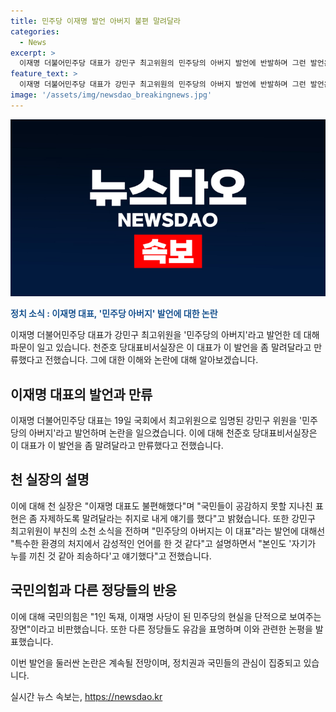 ```yaml
---
title: 민주당 이재명 발언 아버지 불편 말려달라
categories:
  - News
excerpt: >
  이재명 더불어민주당 대표가 강민구 최고위원의 민주당의 아버지 발언에 반발하며 그런 발언은 좀 말려달라고 만류했다. 천준호 당대표비서실장은 이 대표가 불편해했고, 국민들의 공감을 얻지 못할 수 있다며 이야기를 전달했다. 또한 국민의힘과 개혁신당 등은 이에 대해 비판을 쏟아내며 민주당의 권력화를 우려했다. 이에 대한 강민구 최고위원은 부친의 소천 소식을 전하며 이 대표를 극찬하고, 김성열 수석대변인은 민주당의 맹성을 촉구했다.
feature_text: >
  이재명 더불어민주당 대표가 강민구 최고위원의 민주당의 아버지 발언에 반발하며 그런 발언은 좀 말려달라고 만류했다. 천준호 당대표비서실장은 이 대표가 불편해했고, 국민들의 공감을 얻지 못할 수 있다며 이야기를 전달했다. 또한 국민의힘과 개혁신당 등은 이에 대해 비판을 쏟아내며 민주당의 권력화를 우려했다. 이에 대한 강민구 최고위원은 부친의 소천 소식을 전하며 이 대표를 극찬하고, 김성열 수석대변인은 민주당의 맹성을 촉구했다.
image: '/assets/img/newsdao_breakingnews.jpg'
---
```


<p><img src="/assets/img/newsdao_breakingnews.jpg" alt="koreaapp 속보" /></p>

<p><b><span style="color: #1a5490;">정치 소식 : 이재명 대표, '민주당 아버지' 발언에 대한 논란</span></b></p>

<p>이재명 더불어민주당 대표가 강민구 최고위원을 '민주당의 아버지'라고 발언한 데 대해 파문이 일고 있습니다. 천준호 당대표비서실장은 이 대표가 이 발언을 좀 말려달라고 만류했다고 전했습니다. 그에 대한 이해와 논란에 대해 알아보겠습니다.</p>

<h2 data-ke-size="size26">이재명 대표의 발언과 만류</h2>

<p>이재명 더불어민주당 대표는 19일 국회에서 최고위원으로 임명된 강민구 위원을 '민주당의 아버지'라고 발언하며 논란을 일으켰습니다. 이에 대해 천준호 당대표비서실장은 이 대표가 이 발언을 좀 말려달라고 만류했다고 전했습니다.</p>

<h2 data-ke-size="size26">천 실장의 설명</h2>

<p>이에 대해 천 실장은 "이재명 대표도 불편해했다"며 "국민들이 공감하지 못할 지나친 표현은 좀 자제하도록 말려달라는 취지로 내게 얘기를 했다"고 밝혔습니다. 또한 강민구 최고위원이 부친의 소천 소식을 전하며 "민주당의 아버지는 이 대표"라는 발언에 대해선 "특수한 환경의 처지에서 감성적인 언어를 한 것 같다"고 설명하면서 "본인도 '자기가 누를 끼친 것 같아 죄송하다'고 얘기했다"고 전했습니다.</p>

<h2 data-ke-size="size26">국민의힘과 다른 정당들의 반응</h2>

<p>이에 대해 국민의힘은 "1인 독재, 이재명 사당이 된 민주당의 현실을 단적으로 보여주는 장면"이라고 비판했습니다. 또한 다른 정당들도 유감을 표명하며 이와 관련한 논평을 발표했습니다.</p>

<p>이번 발언을 둘러싼 논란은 계속될 전망이며, 정치권과 국민들의 관심이 집중되고 있습니다.</p>
실시간 뉴스 속보는, <a href="https://newsdao.kr" rel="dofollow">https://newsdao.kr</a>


